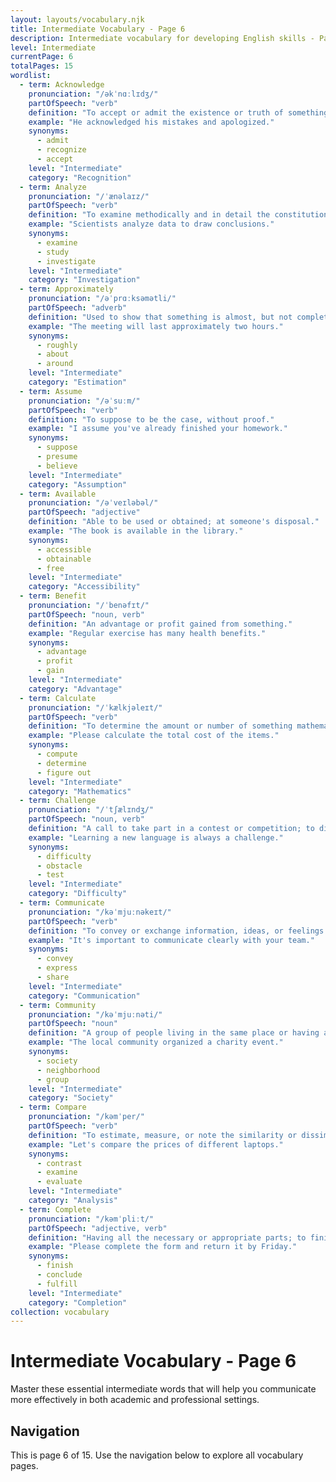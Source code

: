 ```yaml
---
layout: layouts/vocabulary.njk
title: Intermediate Vocabulary - Page 6
description: Intermediate vocabulary for developing English skills - Page 6 of 15
level: Intermediate
currentPage: 6
totalPages: 15
wordlist: 
  - term: Acknowledge
    pronunciation: "/əkˈnɑːlɪdʒ/"
    partOfSpeech: "verb"
    definition: "To accept or admit the existence or truth of something."
    example: "He acknowledged his mistakes and apologized."
    synonyms: 
      - admit
      - recognize
      - accept
    level: "Intermediate"
    category: "Recognition"
  - term: Analyze
    pronunciation: "/ˈænəlaɪz/"
    partOfSpeech: "verb"
    definition: "To examine methodically and in detail the constitution or structure of something."
    example: "Scientists analyze data to draw conclusions."
    synonyms: 
      - examine
      - study
      - investigate
    level: "Intermediate"
    category: "Investigation"
  - term: Approximately
    pronunciation: "/əˈprɑːksəmətli/"
    partOfSpeech: "adverb"
    definition: "Used to show that something is almost, but not completely, accurate or exact."
    example: "The meeting will last approximately two hours."
    synonyms: 
      - roughly
      - about
      - around
    level: "Intermediate"
    category: "Estimation"
  - term: Assume
    pronunciation: "/əˈsuːm/"
    partOfSpeech: "verb"
    definition: "To suppose to be the case, without proof."
    example: "I assume you've already finished your homework."
    synonyms: 
      - suppose
      - presume
      - believe
    level: "Intermediate"
    category: "Assumption"
  - term: Available
    pronunciation: "/əˈveɪləbəl/"
    partOfSpeech: "adjective"
    definition: "Able to be used or obtained; at someone's disposal."
    example: "The book is available in the library."
    synonyms: 
      - accessible
      - obtainable
      - free
    level: "Intermediate"
    category: "Accessibility"
  - term: Benefit
    pronunciation: "/ˈbenəfɪt/"
    partOfSpeech: "noun, verb"
    definition: "An advantage or profit gained from something."
    example: "Regular exercise has many health benefits."
    synonyms: 
      - advantage
      - profit
      - gain
    level: "Intermediate"
    category: "Advantage"
  - term: Calculate
    pronunciation: "/ˈkælkjəleɪt/"
    partOfSpeech: "verb"
    definition: "To determine the amount or number of something mathematically."
    example: "Please calculate the total cost of the items."
    synonyms: 
      - compute
      - determine
      - figure out
    level: "Intermediate"
    category: "Mathematics"
  - term: Challenge
    pronunciation: "/ˈtʃælɪndʒ/"
    partOfSpeech: "noun, verb"
    definition: "A call to take part in a contest or competition; to dispute or question."
    example: "Learning a new language is always a challenge."
    synonyms: 
      - difficulty
      - obstacle
      - test
    level: "Intermediate"
    category: "Difficulty"
  - term: Communicate
    pronunciation: "/kəˈmjuːnəkeɪt/"
    partOfSpeech: "verb"
    definition: "To convey or exchange information, ideas, or feelings."
    example: "It's important to communicate clearly with your team."
    synonyms: 
      - convey
      - express
      - share
    level: "Intermediate"
    category: "Communication"
  - term: Community
    pronunciation: "/kəˈmjuːnəti/"
    partOfSpeech: "noun"
    definition: "A group of people living in the same place or having a particular characteristic in common."
    example: "The local community organized a charity event."
    synonyms: 
      - society
      - neighborhood
      - group
    level: "Intermediate"
    category: "Society"
  - term: Compare
    pronunciation: "/kəmˈper/"
    partOfSpeech: "verb"
    definition: "To estimate, measure, or note the similarity or dissimilarity between things."
    example: "Let's compare the prices of different laptops."
    synonyms: 
      - contrast
      - examine
      - evaluate
    level: "Intermediate"
    category: "Analysis"
  - term: Complete
    pronunciation: "/kəmˈpliːt/"
    partOfSpeech: "adjective, verb"
    definition: "Having all the necessary or appropriate parts; to finish making or doing."
    example: "Please complete the form and return it by Friday."
    synonyms: 
      - finish
      - conclude
      - fulfill
    level: "Intermediate"
    category: "Completion"
collection: vocabulary
---
```


# Intermediate Vocabulary - Page 6

Master these essential intermediate words that will help you communicate more effectively in both academic and professional settings.

## Navigation
This is page 6 of 15. Use the navigation below to explore all vocabulary pages.